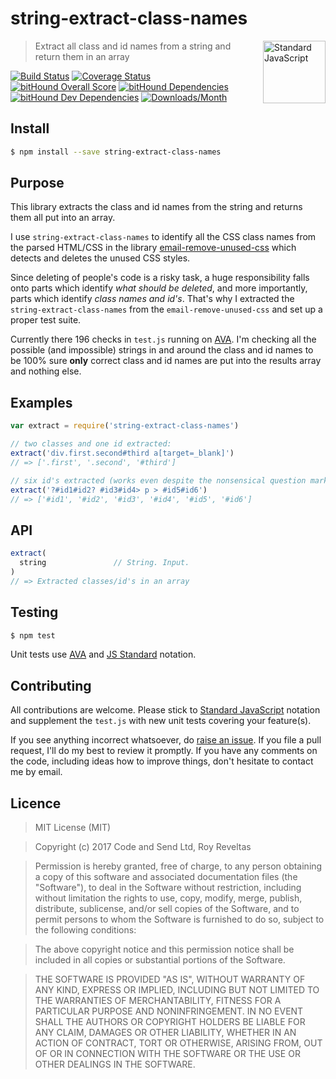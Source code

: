 # string-extract-class-names

<a href="https://github.com/feross/standard" style="float: right; padding: 0 0 20px 20px;"><img src="https://cdn.rawgit.com/feross/standard/master/sticker.svg" alt="Standard JavaScript" width="100" align="right"></a>

> Extract all class and id names from a string and return them in an array

[![Build Status][travis-img]][travis-url]
[![Coverage Status][cov-img]][cov-url]
[![bitHound Overall Score][overall-img]][overall-url]
[![bitHound Dependencies][deps-img]][deps-url]
[![bitHound Dev Dependencies][dev-img]][dev-url]
[![Downloads/Month][downloads-img]][downloads-url]

## Install

```sh
$ npm install --save string-extract-class-names
```

## Purpose

This library extracts the class and id names from the string and returns them all put into an array.

I use `string-extract-class-names` to identify all the CSS class names from the parsed HTML/CSS in the library [email-remove-unused-css](https://github.com/code-and-send/email-remove-unused-css) which detects and deletes the unused CSS styles.

Since deleting of people's code is a risky task, a huge responsibility falls onto parts which identify _what should be deleted_, and more importantly, parts which identify _class names and id's_. That's why I extracted the `string-extract-class-names` from the `email-remove-unused-css` and set up a proper test suite.

Currently there 196 checks in `test.js` running on [AVA](https://github.com/avajs/ava). I'm checking all the possible (and impossible) strings in and around the class and id names to be 100% sure **only** correct class and id names are put into the results array and nothing else.

## Examples

```js
var extract = require('string-extract-class-names')

// two classes and one id extracted:
extract('div.first.second#third a[target=_blank]')
// => ['.first', '.second', '#third']

// six id's extracted (works even despite the nonsensical question mark characters):
extract('?#id1#id2? #id3#id4> p > #id5#id6')
// => ['#id1', '#id2', '#id3', '#id4', '#id5', '#id6']
```

## API

```js
extract(
  string               // String. Input.
)
// => Extracted classes/id's in an array
```

## Testing

```bash
$ npm test
```

Unit tests use [AVA](https://github.com/avajs/ava) and [JS Standard](https://github.com/feross/standard) notation.

## Contributing

All contributions are welcome. Please stick to [Standard JavaScript](https://github.com/feross/standard) notation and supplement the `test.js` with new unit tests covering your feature(s).

If you see anything incorrect whatsoever, do [raise an issue](https://github.com/code-and-send/string-extract-class-names/issues). If you file a pull request, I'll do my best to review it promptly. If you have any comments on the code, including ideas how to improve things, don't hesitate to contact me by email.

## Licence

> MIT License (MIT)

> Copyright (c) 2017 Code and Send Ltd, Roy Reveltas

> Permission is hereby granted, free of charge, to any person obtaining a copy
of this software and associated documentation files (the "Software"), to deal
in the Software without restriction, including without limitation the rights
to use, copy, modify, merge, publish, distribute, sublicense, and/or sell
copies of the Software, and to permit persons to whom the Software is
furnished to do so, subject to the following conditions:

> The above copyright notice and this permission notice shall be included in all
copies or substantial portions of the Software.

> THE SOFTWARE IS PROVIDED "AS IS", WITHOUT WARRANTY OF ANY KIND, EXPRESS OR
IMPLIED, INCLUDING BUT NOT LIMITED TO THE WARRANTIES OF MERCHANTABILITY,
FITNESS FOR A PARTICULAR PURPOSE AND NONINFRINGEMENT. IN NO EVENT SHALL THE
AUTHORS OR COPYRIGHT HOLDERS BE LIABLE FOR ANY CLAIM, DAMAGES OR OTHER
LIABILITY, WHETHER IN AN ACTION OF CONTRACT, TORT OR OTHERWISE, ARISING FROM,
OUT OF OR IN CONNECTION WITH THE SOFTWARE OR THE USE OR OTHER DEALINGS IN THE
SOFTWARE.

[travis-img]: https://travis-ci.org/code-and-send/string-extract-class-names.svg?branch=master
[travis-url]: https://travis-ci.org/code-and-send/string-extract-class-names

[cov-img]: https://coveralls.io/repos/github/code-and-send/string-extract-class-names/badge.svg?branch=master
[cov-url]: https://coveralls.io/github/code-and-send/string-extract-class-names?branch=master

[overall-img]: https://www.bithound.io/github/code-and-send/string-extract-class-names/badges/score.svg
[overall-url]: https://www.bithound.io/github/code-and-send/string-extract-class-names

[deps-img]: https://www.bithound.io/github/code-and-send/string-extract-class-names/badges/dependencies.svg
[deps-url]: https://www.bithound.io/github/code-and-send/string-extract-class-names/master/dependencies/npm

[dev-img]: https://www.bithound.io/github/code-and-send/string-extract-class-names/badges/devDependencies.svg
[dev-url]: https://www.bithound.io/github/code-and-send/string-extract-class-names/master/dependencies/npm

[downloads-img]: https://img.shields.io/npm/dm/string-extract-class-names.svg
[downloads-url]: https://www.npmjs.com/package/string-extract-class-names
